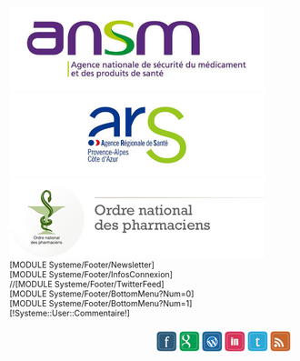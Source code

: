 <div class="container pharma-logos">
    <div class="row">
        <div class="col-md-4 well">
            <a href="http://ansm.sante.fr/" target="_blank">
                <img class="img-responsive" src="/Skins/Battistela/Img/logos/ansm.jpg">
            </a>
        </div>
        <div class="col-md-4 well">
            <a href="http://www.ars.paca.sante.fr/" target="_blank">
                <img class="img-responsive" src="/Skins/Battistela/Img/logos/ars-paca.jpg">
            </a>
        </div>
        <div class="col-md-4 well">
            <a href="http://www.ordre.pharmacien.fr/" target="_blank">
                <img class="img-responsive" src="/Skins/Battistela/Img/logos/ordre-pharmacien.png">
            </a>
        </div>
    </div>
</div>

<footer id="footer">
    <div class="ligne-orange">
        <div class="container">
            <div class="row">
                <div class="cold-md-12">
                    [MODULE Systeme/Footer/Newsletter]
                </div>
            </div>
        </div>
    </div>
	<section class="footer ligne-verte">
		<div class="container">
            <div class="row">
                <div class="col-md-3">
                    [MODULE Systeme/Footer/InfosConnexion]
                </div>
                <div class="col-md-3">
                    //[MODULE Systeme/Footer/TwitterFeed]
                </div>
                <div class="col-md-3">
                    [MODULE Systeme/Footer/BottomMenu?Num=0]
                </div>
                <div class="col-md-3">
                    [MODULE Systeme/Footer/BottomMenu?Num=1]
                </div>
            </div>
		</div>
	</section>
	<section id="footer-bottom" class="ligne-verte-clair">
		<div class="container">
			<div class="row">
				<div class="col-md-6">
					<div class="copyright">
                                                    [!Systeme::User::Commentaire!]
					</div>
				</div>
				<div class="col-md-6" style="padding: 10px 10px 0px 10px; text-align: right">
                    <p><img src="/Skins/Battistela/Img/icon-social.png" alt="" />
                    </p>
				</div>
			</div>
		</div>
	</section>

</footer>
